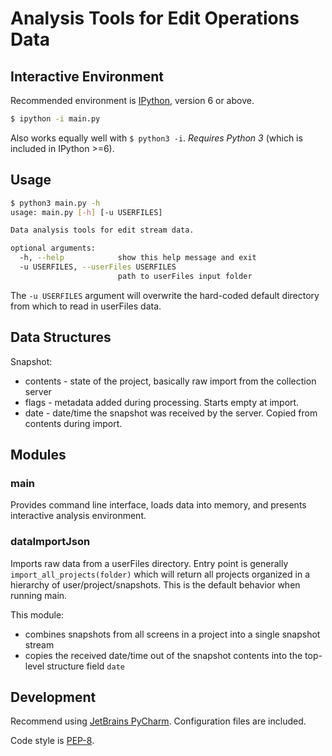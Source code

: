 # Analysis Tools for Edit Operations Data

## Interactive Environment
Recommended environment is [IPython](https://github.com/ipython/ipython), version 6 or above. 
```bash
$ ipython -i main.py
```
Also works equally well with ```$ python3 -i```.
*Requires Python 3* (which is included in IPython >=6). 

## Usage
```bash
$ python3 main.py -h
usage: main.py [-h] [-u USERFILES]

Data analysis tools for edit stream data.

optional arguments:
  -h, --help            show this help message and exit
  -u USERFILES, --userFiles USERFILES
                        path to userFiles input folder
```
The `-u USERFILES` argument will overwrite the hard-coded default directory from which to read in userFiles data.

## Data Structures
Snapshot:
* contents - state of the project, basically raw import from the collection server
* flags - metadata added during processing. Starts empty at import.
* date - date/time the snapshot was received by the server. Copied from contents during import.

## Modules
### main
Provides command line interface, loads data into memory, and presents interactive analysis environment. 

### dataImportJson
Imports raw data from a userFiles directory. Entry point is generally ```import_all_projects(folder)``` which will 
return all projects organized in a hierarchy of user/project/snapshots. This is the default behavior when running main.

This module:
* combines snapshots from all screens in a project into a single snapshot stream 
* copies the received date/time out of the snapshot contents into the top-level structure field ```date```

## Development
Recommend using [JetBrains PyCharm](https://www.jetbrains.com/pycharm/). Configuration files are included. 

Code style is [PEP-8](https://www.python.org/dev/peps/pep-0008/). 
